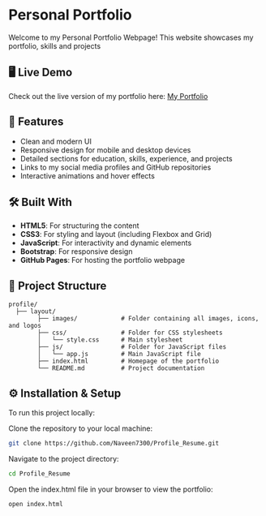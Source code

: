 # Personal Portfolio

Welcome to my Personal Portfolio Webpage! This website showcases my portfolio, skills and projects

## 🖥️ Live Demo

Check out the live version of my portfolio here: <a href="https://naveen7300.github.io/Profile_Resume/profile/layout/index.html" target = "_blank">My Portfolio</a>

## 🚀 Features

- Clean and modern UI
- Responsive design for mobile and desktop devices
- Detailed sections for education, skills, experience, and projects
- Links to my social media profiles and GitHub repositories
- Interactive animations and hover effects

## 🛠️ Built With

- **HTML5**: For structuring the content
- **CSS3**: For styling and layout (including Flexbox and Grid)
- **JavaScript**: For interactivity and dynamic elements
- **Bootstrap**: For responsive design
- **GitHub Pages**: For hosting the portfolio webpage

## 📂 Project Structure

```plaintext
profile/
  ├── layout/
        ├── images/            # Folder containing all images, icons, and logos
        ├── css/               # Folder for CSS stylesheets
        │   └── style.css      # Main stylesheet
        ├── js/                # Folder for JavaScript files
        │   └── app.js         # Main JavaScript file
        ├── index.html         # Homepage of the portfolio
        └── README.md          # Project documentation
```

## ⚙️ Installation & Setup

To run this project locally:

Clone the repository to your local machine:
```Bash
git clone https://github.com/Naveen7300/Profile_Resume.git
```
Navigate to the project directory:
```Bash
cd Profile_Resume
```
Open the index.html file in your browser to view the portfolio:
```Bash
open index.html
```
